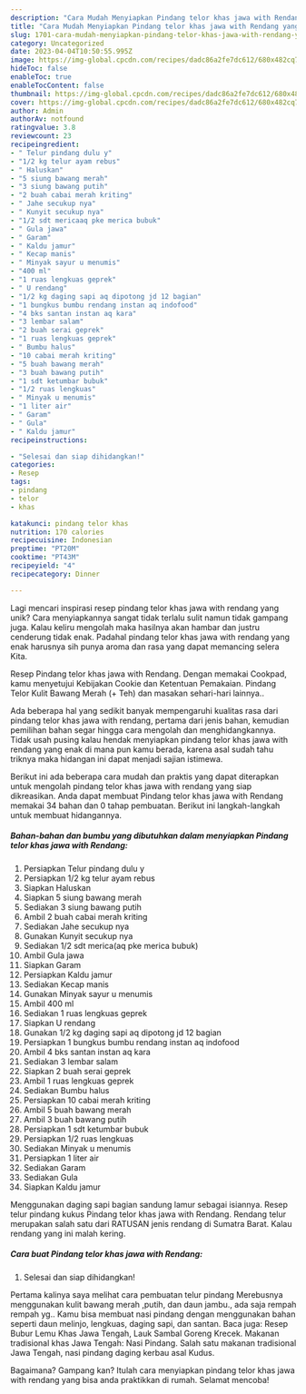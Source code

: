 ```yaml
---
description: "Cara Mudah Menyiapkan Pindang telor khas jawa with Rendang yang Lezat"
title: "Cara Mudah Menyiapkan Pindang telor khas jawa with Rendang yang Lezat"
slug: 1701-cara-mudah-menyiapkan-pindang-telor-khas-jawa-with-rendang-yang-lezat
category: Uncategorized
date: 2023-04-04T10:50:55.995Z
image: https://img-global.cpcdn.com/recipes/dadc86a2fe7dc612/680x482cq70/pindang-telor-khas-jawa-with-rendang-foto-resep-utama.jpg
hideToc: false
enableToc: true
enableTocContent: false
thumbnail: https://img-global.cpcdn.com/recipes/dadc86a2fe7dc612/680x482cq70/pindang-telor-khas-jawa-with-rendang-foto-resep-utama.jpg
cover: https://img-global.cpcdn.com/recipes/dadc86a2fe7dc612/680x482cq70/pindang-telor-khas-jawa-with-rendang-foto-resep-utama.jpg
author: Admin
authorAv: notfound
ratingvalue: 3.8
reviewcount: 23
recipeingredient:
- " Telur pindang dulu y"
- "1/2 kg telur ayam rebus"
- " Haluskan"
- "5 siung bawang merah"
- "3 siung bawang putih"
- "2 buah cabai merah kriting"
- " Jahe secukup nya"
- " Kunyit secukup nya"
- "1/2 sdt mericaaq pke merica bubuk"
- " Gula jawa"
- " Garam"
- " Kaldu jamur"
- " Kecap manis"
- " Minyak sayur u menumis"
- "400 ml"
- "1 ruas lengkuas geprek"
- " U rendang"
- "1/2 kg daging sapi aq dipotong jd 12 bagian"
- "1 bungkus bumbu rendang instan aq indofood"
- "4 bks santan instan aq kara"
- "3 lembar salam"
- "2 buah serai geprek"
- "1 ruas lengkuas geprek"
- " Bumbu halus"
- "10 cabai merah kriting"
- "5 buah bawang merah"
- "3 buah bawang putih"
- "1 sdt ketumbar bubuk"
- "1/2 ruas lengkuas"
- " Minyak u menumis"
- "1 liter air"
- " Garam"
- " Gula"
- " Kaldu jamur"
recipeinstructions:

- "Selesai dan siap dihidangkan!"
categories:
- Resep
tags:
- pindang
- telor
- khas

katakunci: pindang telor khas 
nutrition: 170 calories
recipecuisine: Indonesian
preptime: "PT20M"
cooktime: "PT43M"
recipeyield: "4"
recipecategory: Dinner

---
```





Lagi mencari inspirasi resep pindang telor khas jawa with rendang yang unik? Cara menyiapkannya sangat tidak terlalu sulit namun tidak gampang juga. Kalau keliru mengolah maka hasilnya akan hambar dan justru cenderung tidak enak. Padahal pindang telor khas jawa with rendang yang enak harusnya sih punya aroma dan rasa yang dapat memancing selera Kita.





Resep Pindang telor khas jawa with Rendang. Dengan memakai Cookpad, kamu menyetujui Kebijakan Cookie dan Ketentuan Pemakaian. Pindang Telor Kulit Bawang Merah (+ Teh) dan masakan sehari-hari lainnya..

Ada beberapa hal yang sedikit banyak mempengaruhi kualitas rasa dari pindang telor khas jawa with rendang, pertama dari jenis bahan, kemudian pemilihan bahan segar hingga cara mengolah dan menghidangkannya. Tidak usah pusing kalau hendak menyiapkan pindang telor khas jawa with rendang yang enak di mana pun kamu berada, karena asal sudah tahu triknya maka hidangan ini dapat menjadi sajian istimewa.






Berikut ini ada beberapa cara mudah dan praktis yang dapat diterapkan untuk mengolah pindang telor khas jawa with rendang yang siap dikreasikan. Anda dapat membuat Pindang telor khas jawa with Rendang memakai 34 bahan dan 0 tahap pembuatan. Berikut ini langkah-langkah untuk membuat hidangannya.

<!--inarticleads1-->

##### Bahan-bahan dan bumbu yang dibutuhkan dalam menyiapkan Pindang telor khas jawa with Rendang:

1. Persiapkan  Telur pindang dulu y
1. Persiapkan 1/2 kg telur ayam rebus
1. Siapkan  Haluskan
1. Siapkan 5 siung bawang merah
1. Sediakan 3 siung bawang putih
1. Ambil 2 buah cabai merah kriting
1. Sediakan  Jahe secukup nya
1. Gunakan  Kunyit secukup nya
1. Sediakan 1/2 sdt merica(aq pke merica bubuk)
1. Ambil  Gula jawa
1. Siapkan  Garam
1. Persiapkan  Kaldu jamur
1. Sediakan  Kecap manis
1. Gunakan  Minyak sayur u menumis
1. Ambil 400 ml
1. Sediakan 1 ruas lengkuas geprek
1. Siapkan  U rendang
1. Gunakan 1/2 kg daging sapi aq dipotong jd 12 bagian
1. Persiapkan 1 bungkus bumbu rendang instan aq indofood
1. Ambil 4 bks santan instan aq kara
1. Sediakan 3 lembar salam
1. Siapkan 2 buah serai geprek
1. Ambil 1 ruas lengkuas geprek
1. Sediakan  Bumbu halus
1. Persiapkan 10 cabai merah kriting
1. Ambil 5 buah bawang merah
1. Ambil 3 buah bawang putih
1. Persiapkan 1 sdt ketumbar bubuk
1. Persiapkan 1/2 ruas lengkuas
1. Sediakan  Minyak u menumis
1. Persiapkan 1 liter air
1. Sediakan  Garam
1. Sediakan  Gula
1. Siapkan  Kaldu jamur


Menggunakan daging sapi bagian sandung lamur sebagai isiannya. Resep telur pindang kukus Pindang telor khas jawa with Rendang. Rendang telur merupakan salah satu dari RATUSAN jenis rendang di Sumatra Barat. Kalau rendang yang ini malah kering. 

<!--inarticleads2-->

##### Cara buat Pindang telor khas jawa with Rendang:


1. Selesai dan siap dihidangkan!

Pertama kalinya saya melihat cara pembuatan telur pindang Merebusnya menggunakan kulit bawang merah ,putih, dan daun jambu., ada saja rempah rempah yg.. Kamu bisa membuat nasi pindang dengan menggunakan bahan seperti daun melinjo, lengkuas, daging sapi, dan santan. Baca juga: Resep Bubur Lemu Khas Jawa Tengah, Lauk Sambal Goreng Krecek. Makanan tradisional khas Jawa Tengah: Nasi Pindang. Salah satu makanan tradisional Jawa Tengah, nasi pindang daging kerbau asal Kudus. 

Bagaimana? Gampang kan? Itulah cara menyiapkan pindang telor khas jawa with rendang yang bisa anda praktikkan di rumah. Selamat mencoba!
